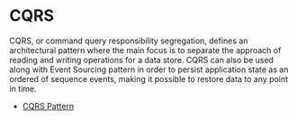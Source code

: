 # CQRS

CQRS, or command query responsibility segregation, defines an architectural pattern where the main focus is to separate the approach of reading and writing operations for a data store. CQRS can also be used along with Event Sourcing pattern in order to persist application state as an ordered of sequence events, making it possible to restore data to any point in time.

- [CQRS Pattern](https://docs.microsoft.com/en-us/azure/architecture/patterns/cqrs)
